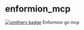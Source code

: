 # enformion_mcp
[![smithery badge](https://smithery.ai/badge/@dineshrapid/enformion_mcp)](https://smithery.ai/server/@dineshrapid/enformion_mcp)
Enformion go mcp
